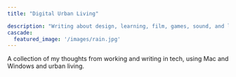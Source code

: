 ```yaml
---
title: "Digital Urban Living"

description: "Writing about design, learning, film, games, sound, and living."
cascade:
  featured_image: '/images/rain.jpg'
---
```


A collection of my thoughts from working and writing in tech, using Mac and Windows and urban living.